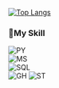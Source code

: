 

[![Top Langs](https://github-readme-stats.vercel.app/api/top-langs/?username=uhk0708)](https://github.com/uhk0708/github-readme-stats) 


 ### 💪My Skill <br>
![PY](https://img.shields.io/badge/Python-14354C?style=for-the-badge&logo=python&logoColor=white) <BR>
![MS](https://img.shields.io/badge/Windows-0078D6?style=for-the-badge&logo=windows&logoColor=white)<BR>
![SQL](https://img.shields.io/badge/MySQL-00000F?style=for-the-badge&logo=mysql&logoColor=white)<BR>
![GH](https://img.shields.io/badge/GitHub-100000?style=for-the-badge&logo=github&logoColor=white) 
![ST](https://img.shields.io/badge/Sourcetree-0052CC?style=for-the-badge&logo=Sourcetree&logoColor=white) 




